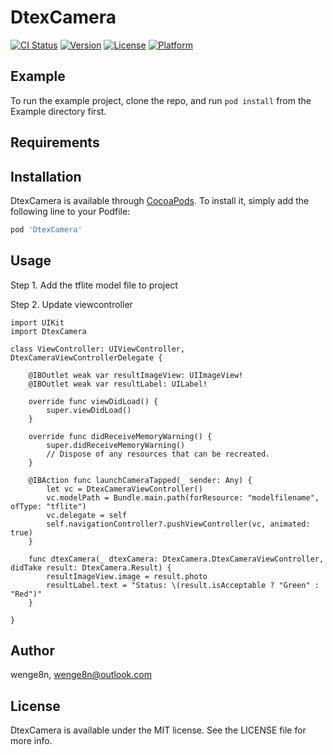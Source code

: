 # DtexCamera

[![CI Status](https://img.shields.io/travis/wenge8n/DtexCamera.svg?style=flat)](https://travis-ci.org/wenge8n/DtexCamera)
[![Version](https://img.shields.io/cocoapods/v/DtexCamera.svg?style=flat)](https://cocoapods.org/pods/DtexCamera)
[![License](https://img.shields.io/cocoapods/l/DtexCamera.svg?style=flat)](https://cocoapods.org/pods/DtexCamera)
[![Platform](https://img.shields.io/cocoapods/p/DtexCamera.svg?style=flat)](https://cocoapods.org/pods/DtexCamera)

## Example

To run the example project, clone the repo, and run `pod install` from the Example directory first.

## Requirements

## Installation

DtexCamera is available through [CocoaPods](https://cocoapods.org). To install
it, simply add the following line to your Podfile:

```ruby
pod 'DtexCamera'
```

## Usage
Step 1. Add the tflite model file to project

Step 2. Update viewcontroller
````
import UIKit
import DtexCamera

class ViewController: UIViewController, DtexCameraViewControllerDelegate {

    @IBOutlet weak var resultImageView: UIImageView!
    @IBOutlet weak var resultLabel: UILabel!
    
    override func viewDidLoad() {
        super.viewDidLoad()
    }

    override func didReceiveMemoryWarning() {
        super.didReceiveMemoryWarning()
        // Dispose of any resources that can be recreated.
    }
    
    @IBAction func launchCameraTapped(_ sender: Any) {
        let vc = DtexCameraViewController()
        vc.modelPath = Bundle.main.path(forResource: "modelfilename", ofType: "tflite")
        vc.delegate = self
        self.navigationController?.pushViewController(vc, animated: true)
    }
    
    func dtexCamera(_ dtexCamera: DtexCamera.DtexCameraViewController, didTake result: DtexCamera.Result) {
        resultImageView.image = result.photo
        resultLabel.text = "Status: \(result.isAcceptable ? "Green" : "Red")"
    }

}
````

## Author

wenge8n, wenge8n@outlook.com

## License

DtexCamera is available under the MIT license. See the LICENSE file for more info.
